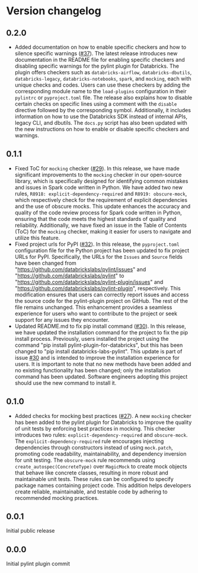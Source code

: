 # Version changelog

## 0.2.0

* Added documentation on how to enable specific checkers and how to silence specific warnings ([#37](https://github.com/databrickslabs/pylint-plugin/issues/37)). The latest release introduces new documentation in the README file for enabling specific checkers and disabling specific warnings for the pylint plugin for Databricks. The plugin offers checkers such as `databricks-airflow`, `databricks-dbutils`, `databricks-legacy`, `databricks-notebooks`, `spark`, and `mocking`, each with unique checks and codes. Users can use these checkers by adding the corresponding module name to the `load-plugins` configuration in their `pylintrc` or `pyproject.toml` file. The release also explains how to disable certain checks on specific lines using a comment with the `disable` directive followed by the corresponding symbol. Additionally, it includes information on how to use the Databricks SDK instead of internal APIs, legacy CLI, and dbutils. The `docs.py` script has also been updated with the new instructions on how to enable or disable specific checkers and warnings.


## 0.1.1

* Fixed ToC for `mocking` checker ([#29](https://github.com/databrickslabs/pylint-plugin/issues/29)). In this release, we have made significant improvements to the `mocking` checker in our open-source library, which is specifically designed for identifying common mistakes and issues in Spark code written in Python. We have added two new rules, `R8918: explicit-dependency-required` and `R8919: obscure-mock`, which respectively check for the requirement of explicit dependencies and the use of obscure mocks. This update enhances the accuracy and quality of the code review process for Spark code written in Python, ensuring that the code meets the highest standards of quality and reliability. Additionally, we have fixed an issue in the Table of Contents (ToC) for the `mocking` checker, making it easier for users to navigate and utilize this feature.
* Fixed project urls for PyPI ([#32](https://github.com/databrickslabs/pylint-plugin/issues/32)). In this release, the `pyproject.toml` configuration file for the Python project has been updated to fix project URLs for PyPI. Specifically, the URLs for the `Issues` and `Source` fields have been changed from "<https://github.com/databrickslabs/pylint/issues>" and "<https://github.com/databrickslabs/pylint>" to "<https://github.com/databrickslabs/pylint-plugin/issues>" and "<https://github.com/databrickslabs/pylint-plugin>", respectively. This modification ensures that users can correctly report issues and access the source code for the pylint-plugin project on GitHub. The rest of the file remains unchanged. This enhancement provides a seamless experience for users who want to contribute to the project or seek support for any issues they encounter.
* Updated README.md to fix pip install command ([#30](https://github.com/databrickslabs/pylint-plugin/issues/30)). In this release, we have updated the installation command for the project to fix the pip install process. Previously, users installed the project using the command "pip install pylint-plugin-for-databricks", but this has been changed to "pip install databricks-labs-pylint". This update is part of issue [#30](https://github.com/databrickslabs/pylint-plugin/issues/30) and is intended to improve the installation experience for users. It is important to note that no new methods have been added and no existing functionality has been changed; only the installation command has been updated. Software engineers adopting this project should use the new command to install it.


## 0.1.0

* Added checks for mocking best practices ([#27](https://github.com/databrickslabs/pylint-plugin/issues/27)). A new `mocking` checker has been added to the pylint plugin for Databricks to improve the quality of unit tests by enforcing best practices in mocking. This checker introduces two rules: `explicit-dependency-required` and `obscure-mock`. The `explicit-dependency-required` rule encourages injecting dependencies through constructors instead of using `mock.patch`, promoting code readability, maintainability, and dependency inversion for unit testing. The `obscure-mock` rule recommends using `create_autospec(ConcreteType)` over `MagicMock` to create mock objects that behave like concrete classes, resulting in more robust and maintainable unit tests. These rules can be configured to specify package names containing project code. This addition helps developers create reliable, maintainable, and testable code by adhering to recommended mocking practices.


## 0.0.1

Initial public release

## 0.0.0

Initial pylint plugin commit
